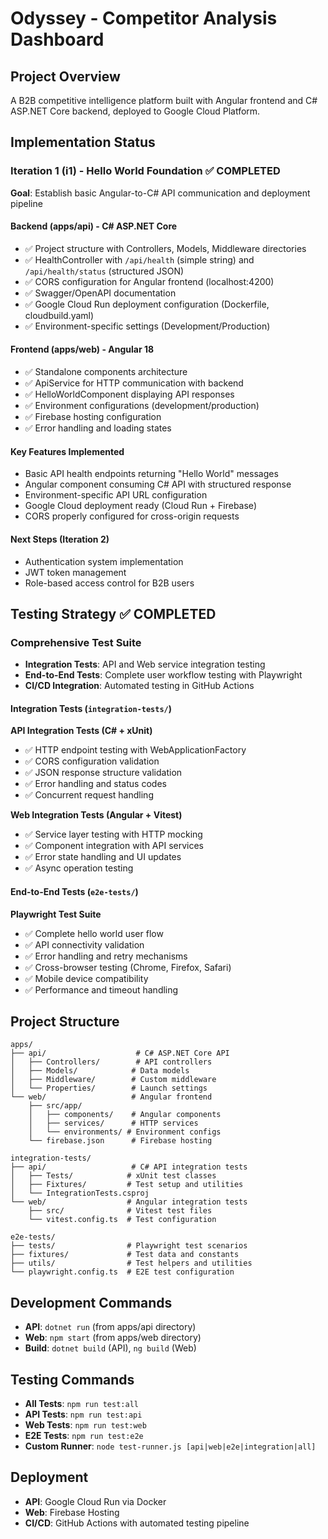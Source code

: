 # Odyssey - Competitor Analysis Dashboard

## Project Overview
A B2B competitive intelligence platform built with Angular frontend and C# ASP.NET Core backend, deployed to Google Cloud Platform.

## Implementation Status

### Iteration 1 (i1) - Hello World Foundation ✅ COMPLETED
**Goal**: Establish basic Angular-to-C# API communication and deployment pipeline

#### Backend (apps/api) - C# ASP.NET Core
- ✅ Project structure with Controllers, Models, Middleware directories
- ✅ HealthController with `/api/health` (simple string) and `/api/health/status` (structured JSON)
- ✅ CORS configuration for Angular frontend (localhost:4200)
- ✅ Swagger/OpenAPI documentation
- ✅ Google Cloud Run deployment configuration (Dockerfile, cloudbuild.yaml)
- ✅ Environment-specific settings (Development/Production)

#### Frontend (apps/web) - Angular 18
- ✅ Standalone components architecture
- ✅ ApiService for HTTP communication with backend
- ✅ HelloWorldComponent displaying API responses
- ✅ Environment configurations (development/production)
- ✅ Firebase hosting configuration
- ✅ Error handling and loading states

#### Key Features Implemented
- Basic API health endpoints returning "Hello World" messages
- Angular component consuming C# API with structured response
- Environment-specific API URL configuration
- Google Cloud deployment ready (Cloud Run + Firebase)
- CORS properly configured for cross-origin requests

#### Next Steps (Iteration 2)
- Authentication system implementation
- JWT token management
- Role-based access control for B2B users

## Testing Strategy ✅ COMPLETED

### Comprehensive Test Suite
- **Integration Tests**: API and Web service integration testing
- **End-to-End Tests**: Complete user workflow testing with Playwright
- **CI/CD Integration**: Automated testing in GitHub Actions

#### Integration Tests (`integration-tests/`)
**API Integration Tests (C# + xUnit)**
- ✅ HTTP endpoint testing with WebApplicationFactory
- ✅ CORS configuration validation
- ✅ JSON response structure validation
- ✅ Error handling and status codes
- ✅ Concurrent request handling

**Web Integration Tests (Angular + Vitest)**
- ✅ Service layer testing with HTTP mocking
- ✅ Component integration with API services
- ✅ Error state handling and UI updates
- ✅ Async operation testing

#### End-to-End Tests (`e2e-tests/`)
**Playwright Test Suite**
- ✅ Complete hello world user flow
- ✅ API connectivity validation
- ✅ Error handling and retry mechanisms
- ✅ Cross-browser testing (Chrome, Firefox, Safari)
- ✅ Mobile device compatibility
- ✅ Performance and timeout handling

## Project Structure
```
apps/
├── api/                    # C# ASP.NET Core API
│   ├── Controllers/        # API controllers
│   ├── Models/            # Data models
│   ├── Middleware/        # Custom middleware
│   └── Properties/        # Launch settings
└── web/                   # Angular frontend
    ├── src/app/
    │   ├── components/    # Angular components
    │   ├── services/      # HTTP services
    │   └── environments/ # Environment configs
    └── firebase.json      # Firebase hosting

integration-tests/
├── api/                   # C# API integration tests
│   ├── Tests/            # xUnit test classes
│   ├── Fixtures/         # Test setup and utilities
│   └── IntegrationTests.csproj
└── web/                  # Angular integration tests
    ├── src/              # Vitest test files
    └── vitest.config.ts  # Test configuration

e2e-tests/
├── tests/                # Playwright test scenarios
├── fixtures/             # Test data and constants
├── utils/                # Test helpers and utilities
└── playwright.config.ts  # E2E test configuration
```

## Development Commands
- **API**: `dotnet run` (from apps/api directory)
- **Web**: `npm start` (from apps/web directory)
- **Build**: `dotnet build` (API), `ng build` (Web)

## Testing Commands
- **All Tests**: `npm run test:all`
- **API Tests**: `npm run test:api`
- **Web Tests**: `npm run test:web`
- **E2E Tests**: `npm run test:e2e`
- **Custom Runner**: `node test-runner.js [api|web|e2e|integration|all]`

## Deployment
- **API**: Google Cloud Run via Docker
- **Web**: Firebase Hosting
- **CI/CD**: GitHub Actions with automated testing pipeline